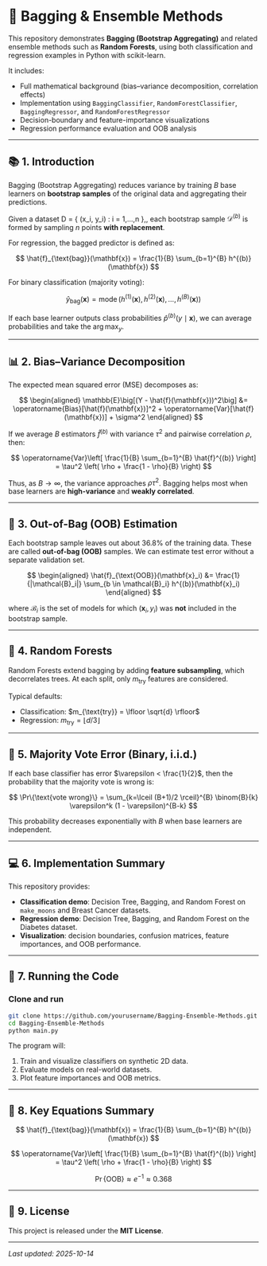 
# 🧠 Bagging & Ensemble Methods

This repository demonstrates **Bagging (Bootstrap Aggregating)** and related ensemble methods such as **Random Forests**, using both classification and regression examples in Python with scikit-learn.

It includes:
- Full mathematical background (bias–variance decomposition, correlation effects)
- Implementation using `BaggingClassifier`, `RandomForestClassifier`, `BaggingRegressor`, and `RandomForestRegressor`
- Decision-boundary and feature-importance visualizations
- Regression performance evaluation and OOB analysis

---

## 📚 1. Introduction

Bagging (Bootstrap Aggregating) reduces variance by training $B$ base learners on **bootstrap samples** of the original data and aggregating their predictions.

Given a dataset D = { (x_i, y_i) : i = 1,...,n },, each bootstrap sample $\mathcal{D}^{(b)}$ is formed by sampling $n$ points **with replacement**.

For regression, the bagged predictor is defined as:

$$
\hat{f}_{\text{bag}}(\mathbf{x}) = \frac{1}{B} \sum_{b=1}^{B} h^{(b)}(\mathbf{x})
$$

For binary classification (majority voting):

$$
\hat{y}_{\text{bag}}(\mathbf{x}) = \operatorname*{mode}\big(h^{(1)}(\mathbf{x}), h^{(2)}(\mathbf{x}), \ldots, h^{(B)}(\mathbf{x})\big)
$$

If each base learner outputs class probabilities $\hat{p}^{(b)}(y \mid \mathbf{x})$, we can average probabilities and take the $\arg\max_y$.

---

## 📊 2. Bias–Variance Decomposition

The expected mean squared error (MSE) decomposes as:

$$
\begin{aligned}
\mathbb{E}\big[(Y - \hat{f}(\mathbf{x}))^2\big]
&= \operatorname{Bias}[\hat{f}(\mathbf{x})]^2 + \operatorname{Var}[\hat{f}(\mathbf{x})] + \sigma^2
\end{aligned}
$$

If we average $B$ estimators $\hat{f}^{(b)}$ with variance $\tau^2$ and pairwise correlation $\rho$, then:

$$
\operatorname{Var}\left[ \frac{1}{B} \sum_{b=1}^{B} \hat{f}^{(b)} \right]
= \tau^2 \left( \rho + \frac{1 - \rho}{B} \right)
$$

Thus, as $B \to \infty$, the variance approaches $\rho \tau^2$. Bagging helps most when base learners are **high-variance** and **weakly correlated**.

---

## 🔢 3. Out-of-Bag (OOB) Estimation

Each bootstrap sample leaves out about 36.8% of the training data. These are called **out-of-bag (OOB)** samples. We can estimate test error without a separate validation set.

$$
\begin{aligned}
\hat{f}_{\text{OOB}}(\mathbf{x}_i)
&= \frac{1}{|\mathcal{B}_i|} \sum_{b \in \mathcal{B}_i} h^{(b)}(\mathbf{x}_i)
\end{aligned}
$$

where $\mathcal{B}_i$ is the set of models for which $(\mathbf{x}_i, y_i)$ was **not** included in the bootstrap sample.

---

## 🌲 4. Random Forests

Random Forests extend bagging by adding **feature subsampling**, which decorrelates trees. At each split, only $m_{\text{try}}$ features are considered.

Typical defaults:
- Classification: $m_{\text{try}} = \lfloor \sqrt{d} \rfloor$
- Regression: $m_{\text{try}} = \lfloor d / 3 \rfloor$

---

## 🧮 5. Majority Vote Error (Binary, i.i.d.)

If each base classifier has error $\varepsilon < \frac{1}{2}$, then the probability that the majority vote is wrong is:

$$
\Pr\{\text{vote wrong}\} = \sum_{k=\lceil (B+1)/2 \rceil}^{B} \binom{B}{k} \varepsilon^k (1 - \varepsilon)^{B-k}
$$

This probability decreases exponentially with $B$ when base learners are independent.

---

## 💻 6. Implementation Summary

This repository provides:
- **Classification demo**: Decision Tree, Bagging, and Random Forest on `make_moons` and Breast Cancer datasets.
- **Regression demo**: Decision Tree, Bagging, and Random Forest on the Diabetes dataset.
- **Visualization**: decision boundaries, confusion matrices, feature importances, and OOB performance.

---

## 🧰 7. Running the Code

### Clone and run
```bash
git clone https://github.com/yourusername/Bagging-Ensemble-Methods.git
cd Bagging-Ensemble-Methods
python main.py
```

The program will:
1. Train and visualize classifiers on synthetic 2D data.
2. Evaluate models on real-world datasets.
3. Plot feature importances and OOB metrics.

---

## 🧠 8. Key Equations Summary

$$
\hat{f}_{\text{bag}}(\mathbf{x}) = \frac{1}{B} \sum_{b=1}^{B} h^{(b)}(\mathbf{x})
$$

$$
\operatorname{Var}\left[ \frac{1}{B} \sum_{b=1}^{B} \hat{f}^{(b)} \right]
= \tau^2 \left( \rho + \frac{1 - \rho}{B} \right)
$$

$$
\Pr\{\text{OOB}\} \approx e^{-1} \approx 0.368
$$

---

## 🧾 9. License

This project is released under the **MIT License**.

---

_Last updated: 2025-10-14_
